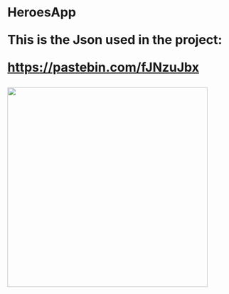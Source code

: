 <H1>
HeroesApp


This is the Json used in the project:

https://pastebin.com/fJNzuJbx



<img src="https://user-images.githubusercontent.com/34707669/65158943-fd5a7400-da3b-11e9-8888-709f80a60237.gif" height="450">



